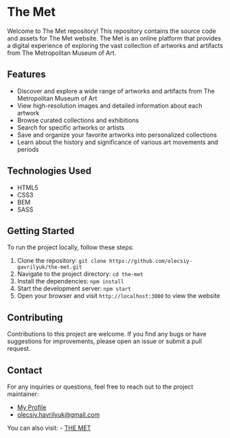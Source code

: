 # The Met

Welcome to The Met repository! This repository contains the source code and assets for The Met website. The Met is an online platform that provides a digital experience of exploring the vast collection of artworks and artifacts from The Metropolitan Museum of Art.

## Features

- Discover and explore a wide range of artworks and artifacts from The Metropolitan Museum of Art
- View high-resolution images and detailed information about each artwork
- Browse curated collections and exhibitions
- Search for specific artworks or artists
- Save and organize your favorite artworks into personalized collections
- Learn about the history and significance of various art movements and periods

## Technologies Used

- HTML5
- CSS3
- BEM
- SASS

## Getting Started

To run the project locally, follow these steps:

1. Clone the repository: `git clone https://github.com/olecsiy-gavrilyuk/the-met.git`
2. Navigate to the project directory: `cd the-met`
3. Install the dependencies: `npm install`
4. Start the development server: `npm start`
5. Open your browser and visit `http://localhost:3000` to view the website

## Contributing

Contributions to this project are welcome. If you find any bugs or have suggestions for improvements, please open an issue or submit a pull request.

## Contact

For any inquiries or questions, feel free to reach out to the project maintainer:

- [My Profile](https://github.com/olecsiy-gavrilyuk)
- olecsiy.havrilyuk@gmail.com

You can also visit: - [THE MET](https://olecsiy-gavrilyuk.github.io/the-met/)
